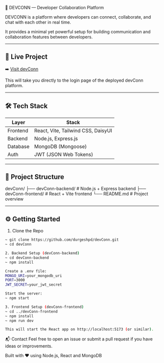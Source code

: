 🚀 DEVCONN — Developer Collaboration Platform

DEVCONN is a platform where developers can connect, collaborate, and chat with each other in real time.

It provides a minimal yet powerful setup for building communication and collaboration features between developers.

---

## 🔗 Live Project

➡️ [Visit devConn](http://51.21.190.33/devconn/)

This will take you directly to the login page of the deployed devConn platform.

---

## 🛠️ Tech Stack

| Layer     | Stack                              |
|-----------|-------------------------------------|
| Frontend  | React, Vite, Tailwind CSS, DaisyUI |
| Backend   | Node.js, Express.js                |
| Database  | MongoDB (Mongoose)                 |
| Auth      | JWT (JSON Web Tokens)              |

---

## 📁 Project Structure

devConn/
├── devConn-backend/ # Node.js + Express backend
├── devConn-frontend/ # React + Vite frontend
└── README.md # Project overview


---

## ⚙️ Getting Started

1. Clone the Repo

```bash
~ git clone https://github.com/durgeshpd/devConn.git
~ cd devConn

2. Backend Setup (devConn-backend)
~ cd devConn-backend
~ npm install

Create a .env file:
MONGO_URI=your_mongodb_uri
PORT=3000
JWT_SECRET=your_jwt_secret

Start the server:
~ npm start

3. Frontend Setup (devConn-frontend) 
~ cd ../devConn-frontend
~ npm install
~ npm run dev

This will start the React app on http://localhost:5173 (or similar).

```

📬 Contact
Feel free to open an issue or submit a pull request if you have ideas or improvements.

Built with ❤️ using Node.js, React and MongoDB
